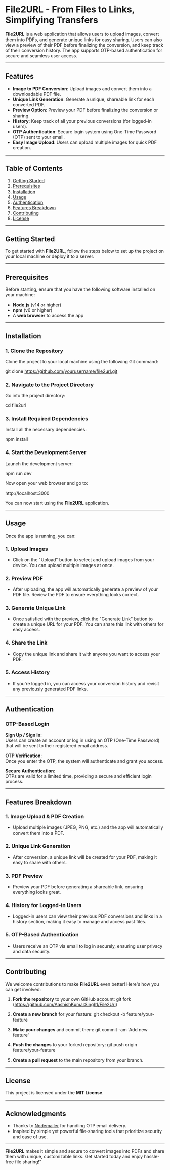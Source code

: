 # File2URL - From Files to Links, Simplifying Transfers

**File2URL** is a web application that allows users to upload images, convert them into PDFs, and generate unique links for easy sharing. Users can also view a preview of their PDF before finalizing the conversion, and keep track of their conversion history. The app supports OTP-based authentication for secure and seamless user access.

---

## Features

- **Image to PDF Conversion**: Upload images and convert them into a downloadable PDF file.
- **Unique Link Generation**: Generate a unique, shareable link for each converted PDF.
- **Preview Option**: Preview your PDF before finalizing the conversion or sharing.
- **History**: Keep track of all your previous conversions (for logged-in users).
- **OTP Authentication**: Secure login system using One-Time Password (OTP) sent to your email.
- **Easy Image Upload**: Users can upload multiple images for quick PDF creation.

---

## Table of Contents

1. [Getting Started](#getting-started)
2. [Prerequisites](#prerequisites)
3. [Installation](#installation)
4. [Usage](#usage)
5. [Authentication](#authentication)
6. [Features Breakdown](#features-breakdown)
7. [Contributing](#contributing)
8. [License](#license)

---

## Getting Started

To get started with **File2URL**, follow the steps below to set up the project on your local machine or deploy it to a server.

---

## Prerequisites

Before starting, ensure that you have the following software installed on your machine:

- **Node.js** (v14 or higher)
- **npm** (v6 or higher)
- A **web browser** to access the app

---

## Installation

### 1. Clone the Repository

Clone the project to your local machine using the following Git command:

git clone https://github.com/yourusername/file2url.git

### 2. Navigate to the Project Directory

Go into the project directory:

cd file2url

### 3. Install Required Dependencies

Install all the necessary dependencies:

npm install

### 4. Start the Development Server

Launch the development server:

npm run dev

Now open your web browser and go to:

http://localhost:3000

You can now start using the **File2URL** application.

---

## Usage

Once the app is running, you can:

### 1. **Upload Images**
- Click on the "Upload" button to select and upload images from your device. You can upload multiple images at once.

### 2. **Preview PDF**
- After uploading, the app will automatically generate a preview of your PDF file. Review the PDF to ensure everything looks correct.

### 3. **Generate Unique Link**
- Once satisfied with the preview, click the "Generate Link" button to create a unique URL for your PDF. You can share this link with others for easy access.

### 4. **Share the Link**
- Copy the unique link and share it with anyone you want to access your PDF.

### 5. **Access History**
- If you're logged in, you can access your conversion history and revisit any previously generated PDF links.

---

## Authentication

### OTP-Based Login

**Sign Up / Sign In**:  
Users can create an account or log in using an OTP (One-Time Password) that will be sent to their registered email address.

**OTP Verification**:  
Once you enter the OTP, the system will authenticate and grant you access.

**Secure Authentication**:  
OTPs are valid for a limited time, providing a secure and efficient login process.

---

## Features Breakdown

### 1. **Image Upload & PDF Creation**
- Upload multiple images (JPEG, PNG, etc.) and the app will automatically convert them into a PDF.

### 2. **Unique Link Generation**
- After conversion, a unique link will be created for your PDF, making it easy to share with others.

### 3. **PDF Preview**
- Preview your PDF before generating a shareable link, ensuring everything looks great.

### 4. **History for Logged-in Users**
- Logged-in users can view their previous PDF conversions and links in a history section, making it easy to manage and access past files.

### 5. **OTP-Based Authentication**
- Users receive an OTP via email to log in securely, ensuring user privacy and data security.

---

## Contributing

We welcome contributions to make **File2URL** even better! Here's how you can get involved:

1. **Fork the repository** to your own GitHub account:
   git fork (https://github.com/AashishKumarSingh1/File2Url)

2. **Create a new branch** for your feature:
   git checkout -b feature/your-feature

3. **Make your changes** and commit them:
   git commit -am 'Add new feature'

4. **Push the changes** to your forked repository:
   git push origin feature/your-feature


5. **Create a pull request** to the main repository from your branch.

---

## License

This project is licensed under the **MIT License**.

---

## Acknowledgments

- Thanks to [Nodemailer](https://nodemailer.com/) for handling OTP email delivery.
- Inspired by simple yet powerful file-sharing tools that prioritize security and ease of use.

---

**File2URL** makes it simple and secure to convert images into PDFs and share them with unique, customizable links. Get started today and enjoy hassle-free file sharing!" 
